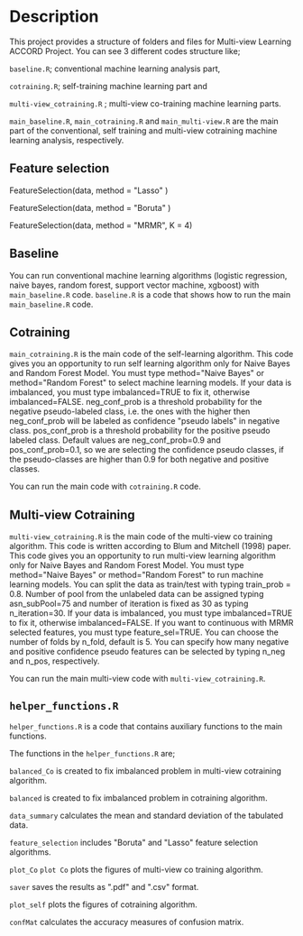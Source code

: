 #  Description
This project provides a structure of folders and files for Multi-view Learning ACCORD Project. You can see 3 different codes structure like;

```baseline.R```; conventional machine learning analysis part,

```cotraining.R```; self-training machine learning part and

```multi-view_cotraining.R``` ; multi-view co-training machine learning parts.

```main_baseline.R```, ```main_cotraining.R``` and ```main_multi-view.R``` are the main part of the conventional, self training and multi-view cotraining machine learning analysis, respectively.

## Feature selection

FeatureSelection(data, method = "Lasso" )

FeatureSelection(data, method = "Boruta" )

FeatureSelection(data, method = "MRMR", K = 4)

## Baseline 

You can run conventional machine learning algorithms (logistic regression, naive bayes, random forest, support vector machine, xgboost) with ```main_baseline.R``` code. ```baseline.R``` is a code that shows how to run the main ```main_baseline.R``` code.


## Cotraining 

```main_cotraining.R``` is the main code of the self-learning algorithm.
This code gives you an opportunity to run self learning algorithm only for 
Naive Bayes and Random Forest Model. You must type method="Naive Bayes" or 
method="Random Forest" to select machine learning models. If your data is imbalanced, 
you must type imbalanced=TRUE to fix it, otherwise imbalanced=FALSE. neg_conf_prob 
is a threshold probability for the negative pseudo-labeled class, i.e. the ones 
with the higher then neg_conf_prob will be labeled as confidence "pseudo labels" in 
negative class. pos_conf_prob is a threshold probability for the positive pseudo labeled class.
Default values are neg_conf_prob=0.9 and pos_conf_prob=0.1, so we are selecting the confidence 
pseudo classes, if the pseudo-classes are higher than 0.9 for both negative and positive classes.

You can run the main code with ```cotraining.R``` code. 


## Multi-view Cotraining

```multi-view_cotraining.R``` is the main code of the multi-view co training algorithm. This code is written according to Blum and Mitchell (1998) paper. This code gives you an opportunity to run multi-view learning algorithm only for Naive Bayes and Random Forest Model. You must type method="Naive Bayes" or method="Random Forest" to run machine learning models. You can split the data as train/test with typing train_prob = 0.8. Number of pool from the unlabeled data can be assigned typing asn_subPool=75 and number of iteration is fixed as 30 as typing n_iteration=30. If your data is imbalanced, you must type imbalanced=TRUE to fix it, otherwise imbalanced=FALSE. If you want to continuous with MRMR selected features, you must type feature_sel=TRUE. You can choose the number of folds by n_fold, default is 5. You can specify how many negative and positive confidence pseudo features can be selected by typing n_neg and n_pos, respectively.

You can run the main multi-view code with ```multi-view_cotraining.R```. 


## ```helper_functions.R```

```helper_functions.R``` is a code that contains auxiliary functions to the main functions.

The functions in the ```helper_functions.R```  are;

```balanced_Co``` is created to fix imbalanced problem in multi-view cotraining algorithm.

```balanced``` is created to fix imbalanced problem in cotraining algorithm.

```data_summary``` calculates the mean and standard deviation of the tabulated data.

```feature_selection``` includes "Boruta" and "Lasso" feature selection algorithms.

```plot_Co``` ```plot Co``` plots the figures of multi-view co training algorithm.

```saver``` saves the results as ".pdf" and ".csv" format.

```plot_self``` plots the figures of cotraining algorithm.
 
 ```confMat``` calculates the accuracy measures of confusion matrix.

